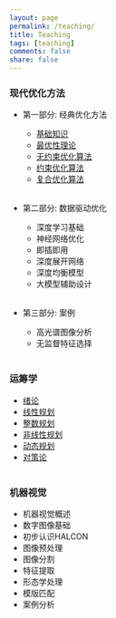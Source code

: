 ```yaml
---
layout: page
permalink: /teaching/
title: Teaching
tags: [teaching]
comments: false
share: false
---
```




### 现代优化方法

- 第一部分: 经典优化方法  <br>
  - <a href="../teaching/OPT_1.pdf" class="textlink" target="_blank">基础知识 </a> <br>
  - <a href="../teaching/OPT_1.pdf" class="textlink" target="_blank">最优性理论 </a> <br>
  - <a href="../teaching/OPT_1.pdf" class="textlink" target="_blank">无约束优化算法 </a> <br>
  - <a href="../teaching/OPT_1.pdf" class="textlink" target="_blank">约束优化算法 </a> <br>
  - <a href="../teaching/OPT_1.pdf" class="textlink" target="_blank">复合优化算法 </a> <br><br>

      
- 第二部分: 数据驱动优化 <br>
  - 深度学习基础 <br>
  - 神经网络优化  <br>
  - 即插即用 <br>
  - 深度展开网络 <br>
  - 深度均衡模型 <br>
  - 大模型辅助设计 <br><br>

- 第三部分: 案例 <br>
  - 高光谱图像分析 <br>
  - 无监督特征选择 <br><br>
  


### 运筹学

- <a href="../teaching/OR_1.pdf" class="textlink" target="_blank">绪论 </a> <br>
- <a href="../teaching/OR_2.pdf" class="textlink" target="_blank">线性规划  </a> <br>
- <a href="../teaching/OR_3.pdf" class="textlink" target="_blank">整数规划 </a> <br>
- <a href="../teaching/OR_4.pdf" class="textlink" target="_blank">非线性规划 </a> <br>
- <a href="../teaching/OR_5.pdf" class="textlink" target="_blank">动态规划 </a> <br>
- <a href="../teaching/OR_6.pdf" class="textlink" target="_blank">对策论 </a> <br><br>
  

### 机器视觉

- 机器视觉概述 <br>
- 数字图像基础 <br>
- 初步认识HALCON <br>
- 图像预处理 <br>
- 图像分割 <br>
- 特征提取 <br>
- 形态学处理<br>
- 模版匹配 <br>
- 案例分析 <br>

